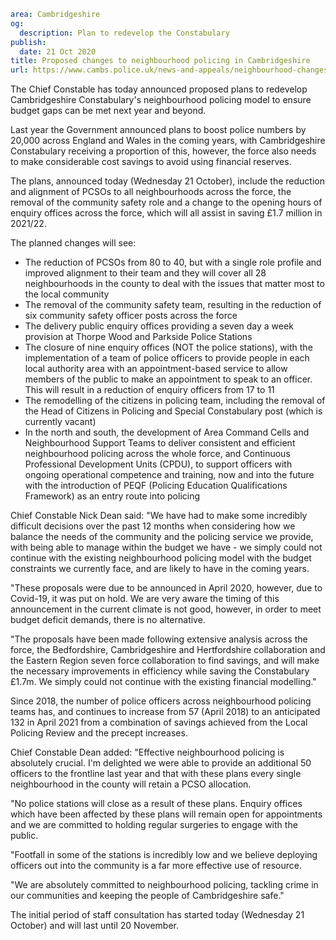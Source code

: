 ```yaml
area: Cambridgeshire
og:
  description: Plan to redevelop the Constabulary
publish:
  date: 21 Oct 2020
title: Proposed changes to neighbourhood policing in Cambridgeshire
url: https://www.cambs.police.uk/news-and-appeals/neighbourhood-changes-2020
```

The Chief Constable has today announced proposed plans to redevelop Cambridgeshire Constabulary's neighbourhood policing model to ensure budget gaps can be met next year and beyond.

Last year the Government announced plans to boost police numbers by 20,000 across England and Wales in the coming years, with Cambridgeshire Constabulary receiving a proportion of this, however, the force also needs to make considerable cost savings to avoid using financial reserves.

The plans, announced today (Wednesday 21 October), include the reduction and alignment of PCSOs to all neighbourhoods across the force, the removal of the community safety role and a change to the opening hours of enquiry offices across the force, which will all assist in saving £1.7 million in 2021/22.

The planned changes will see:

 * The reduction of PCSOs from 80 to 40, but with a single role profile and improved alignment to their team and they will cover all 28 neighbourhoods in the county to deal with the issues that matter most to the local community
 * The removal of the community safety team, resulting in the reduction of six community safety officer posts across the force
 * The delivery public enquiry offices providing a seven day a week provision at Thorpe Wood and Parkside Police Stations
 * The closure of nine enquiry offices (NOT the police stations), with the implementation of a team of police officers to provide people in each local authority area with an appointment-based service to allow members of the public to make an appointment to speak to an officer. This will result in a reduction of enquiry officers from 17 to 11
 * The remodelling of the citizens in policing team, including the removal of the Head of Citizens in Policing and Special Constabulary post (which is currently vacant)
 * In the north and south, the development of Area Command Cells and Neighbourhood Support Teams to deliver consistent and efficient neighbourhood policing across the whole force, and Continuous Professional Development Units (CPDU), to support officers with ongoing operational competence and training, now and into the future with the introduction of PEQF (Policing Education Qualifications Framework) as an entry route into policing

Chief Constable Nick Dean said: "We have had to make some incredibly difficult decisions over the past 12 months when considering how we balance the needs of the community and the policing service we provide, with being able to manage within the budget we have - we simply could not continue with the existing neighbourhood policing model with the budget constraints we currently face, and are likely to have in the coming years.

"These proposals were due to be announced in April 2020, however, due to Covid-19, it was put on hold. We are very aware the timing of this announcement in the current climate is not good, however, in order to meet budget deficit demands, there is no alternative.

"The proposals have been made following extensive analysis across the force, the Bedfordshire, Cambridgeshire and Hertfordshire collaboration and the Eastern Region seven force collaboration to find savings, and will make the necessary improvements in efficiency while saving the Constabulary £1.7m. We simply could not continue with the existing financial modelling."

Since 2018, the number of police officers across neighbourhood policing teams has, and continues to increase from 57 (April 2018) to an anticipated 132 in April 2021 from a combination of savings achieved from the Local Policing Review and the precept increases.

Chief Constable Dean added: "Effective neighbourhood policing is absolutely crucial. I'm delighted we were able to provide an additional 50 officers to the frontline last year and that with these plans every single neighbourhood in the county will retain a PCSO allocation.

"No police stations will close as a result of these plans. Enquiry offices which have been affected by these plans will remain open for appointments and we are committed to holding regular surgeries to engage with the public.

"Footfall in some of the stations is incredibly low and we believe deploying officers out into the community is a far more effective use of resource.

"We are absolutely committed to neighbourhood policing, tackling crime in our communities and keeping the people of Cambridgeshire safe."

The initial period of staff consultation has started today (Wednesday 21 October) and will last until 20 November.
